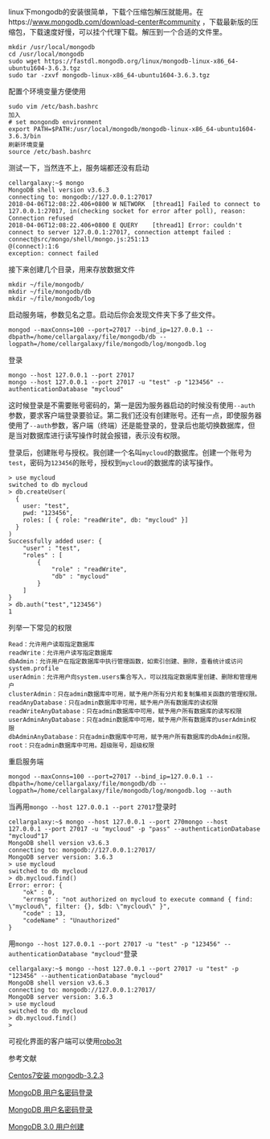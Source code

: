 linux下mongodb的安装很简单，下载个压缩包解压就能用。在https://www.mongodb.com/download-center#community ，下载最新版的压缩包，下载速度好慢，可以挂个代理下载。解压到一个合适的文件里。

```shell
mkdir /usr/local/mongodb
cd /usr/local/mongodb
sudo wget https://fastdl.mongodb.org/linux/mongodb-linux-x86_64-ubuntu1604-3.6.3.tgz
sudo tar -zxvf mongodb-linux-x86_64-ubuntu1604-3.6.3.tgz
```

配置个环境变量方便使用

```shell
sudo vim /etc/bash.bashrc
加入
# set mongondb environment
export PATH=$PATH:/usr/local/mongodb/mongodb-linux-x86_64-ubuntu1604-3.6.3/bin
刷新环境变量
source /etc/bash.bashrc
```

测试一下，当然连不上，服务端都还没有启动

```shell
cellargalaxy:~$ mongo
MongoDB shell version v3.6.3
connecting to: mongodb://127.0.0.1:27017
2018-04-06T12:08:22.406+0800 W NETWORK  [thread1] Failed to connect to 127.0.0.1:27017, in(checking socket for error after poll), reason: Connection refused
2018-04-06T12:08:22.406+0800 E QUERY    [thread1] Error: couldn't connect to server 127.0.0.1:27017, connection attempt failed :
connect@src/mongo/shell/mongo.js:251:13
@(connect):1:6
exception: connect failed
```

接下来创建几个目录，用来存放数据文件

```shell
mkdir ~/file/mongodb/
mkdir ~/file/mongodb/db
mkdir ~/file/mongodb/log
```

启动服务端，参数见名之意。启动后你会发现文件夹下多了些文件。

```shell
mongod --maxConns=100 --port=27017 --bind_ip=127.0.0.1 --dbpath=/home/cellargalaxy/file/mongodb/db --logpath=/home/cellargalaxy/file/mongodb/log/mongodb.log
```

登录

```shell
mongo --host 127.0.0.1 --port 27017
mongo --host 127.0.0.1 --port 27017 -u "test" -p "123456" --authenticationDatabase "mycloud"
```
这时候登录是不需要账号密码的，第一是因为服务器启动的时候没有使用`--auth`参数，要求客户端登录要验证。第二我们还没有创建账号。还有一点，即使服务器使用了`--auth`参数，客户端（终端）还是能登录的，登录后也能切换数据库，但是当对数据库进行读写操作时就会报错，表示没有权限。

登录后，创建账号与授权。我创建一个名叫`mycloud`的数据库。创建一个账号为`test`，密码为`123456`的账号，授权到`mycloud`的数据库的读写操作。
```shell
> use mycloud
switched to db mycloud
> db.createUser(
  {
    user: "test",
    pwd: "123456",
    roles: [ { role: "readWrite", db: "mycloud" }]
  }
)
Successfully added user: {
    "user" : "test",
    "roles" : [
        {
            "role" : "readWrite",
            "db" : "mycloud"
        }
    ]
}
> db.auth("test","123456")
1
```
列举一下常见的权限
```
Read：允许用户读取指定数据库
readWrite：允许用户读写指定数据库
dbAdmin：允许用户在指定数据库中执行管理函数，如索引创建、删除，查看统计或访问system.profile
userAdmin：允许用户向system.users集合写入，可以找指定数据库里创建、删除和管理用户
clusterAdmin：只在admin数据库中可用，赋予用户所有分片和复制集相关函数的管理权限。
readAnyDatabase：只在admin数据库中可用，赋予用户所有数据库的读权限
readWriteAnyDatabase：只在admin数据库中可用，赋予用户所有数据库的读写权限
userAdminAnyDatabase：只在admin数据库中可用，赋予用户所有数据库的userAdmin权限
dbAdminAnyDatabase：只在admin数据库中可用，赋予用户所有数据库的dbAdmin权限。
root：只在admin数据库中可用。超级账号，超级权限
```
重启服务端
```shell
mongod --maxConns=100 --port=27017 --bind_ip=127.0.0.1 --dbpath=/home/cellargalaxy/file/mongodb/db --logpath=/home/cellargalaxy/file/mongodb/log/mongodb.log --auth
```
当再用`mongo --host 127.0.0.1 --port 27017`登录时
```shell
cellargalaxy:~$ mongo --host 127.0.0.1 --port 270mongo --host 127.0.0.1 --port 27017 -u "mycloud" -p "pass" --authenticationDatabase "mycloud"17
MongoDB shell version v3.6.3
connecting to: mongodb://127.0.0.1:27017/
MongoDB server version: 3.6.3
> use mycloud
switched to db mycloud
> db.mycloud.find()
Error: error: {
    "ok" : 0,
    "errmsg" : "not authorized on mycloud to execute command { find: \"mycloud\", filter: {}, $db: \"mycloud\" }",
    "code" : 13,
    "codeName" : "Unauthorized"
}
```
用`mongo --host 127.0.0.1 --port 27017 -u "test" -p "123456" --authenticationDatabase "mycloud"`登录
```shell
cellargalaxy:~$ mongo --host 127.0.0.1 --port 27017 -u "test" -p "123456" --authenticationDatabase "mycloud"
MongoDB shell version v3.6.3
connecting to: mongodb://127.0.0.1:27017/
MongoDB server version: 3.6.3
> use mycloud
switched to db mycloud
> db.mycloud.find()
>
```
可视化界面的客户端可以使用[robo3t](https://robomongo.org/download "robo3t")


参考文献

[Centos7安装 mongodb-3.2.3](https://my.oschina.net/Kxvz/blog/624675 "Centos7安装 mongodb-3.2.3")

[MongoDB 用户名密码登录](https://www.jianshu.com/p/79caa1cc49a5 "MongoDB 用户名密码登录")

[MongoDB 用户名密码登录](https://www.jianshu.com/p/79caa1cc49a5 "MongoDB 用户名密码登录")

[MongoDB 3.0 用户创建](http://www.cnblogs.com/zhoujinyi/p/4610050.html "MongoDB 3.0 用户创建")